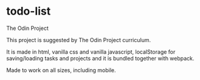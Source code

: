 # todo-list
The Odin Project

This project is suggested by The Odin Project curriculum.


It is made in html, vanilla css and vanilla javascript, localStorage for saving/loading tasks and projects and it is bundled together with webpack.


Made to work on all sizes, including mobile.
